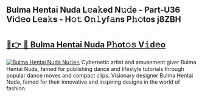 ## Bulma Hentai Nuda L𝚎a𝚔ed N𝚞𝚍e - Part-U36 Vi𝚍𝚎o L𝚎a𝚔s - H𝚘𝚝 O𝚗𝚕yf𝚊ns P𝚑𝚘tos j8ZBH

# <h2><a href="http://kfaclc.oniu.top/?m=Bulma+Hentai+Nuda">🔗👉 🔴 Bulma Hentai Nuda P𝚑ot𝚘𝚜 V𝚒d𝚎o</a></h2>

[![Bulma Hentai Nuda Nu𝚍e𝚜](https://i.imgur.com/0qMVB7G.gif)](http://kfaclc.oniu.top/?m=Bulma+Hentai+Nuda)
Cybernetic artist and amusement giver Bulma Hentai Nuda, famed for publishing dance and lifestyle tutorials through popular dance moves and compact clips. Visionary designer Bulma Hentai Nuda, famed for their innovative and inspiring designs in the world of fashion.  
